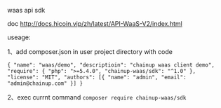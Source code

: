 waas api sdk

doc http://docs.hicoin.vip/zh/latest/API-WaaS-V2/index.html

useage:

1、add composer.json in user project directory with code

`{
    "name": "waas/demo",
    "descriptioin": "chainup waas client demo",
    "require": {
        "php": ">=5.4.0",
        "chainup-waas/sdk": "^1.0"
    },
    "license": "MIT",
    "authors": [{
        "name": "admin",
        "email": "admin@chainup.com"
    }]
}`

2、exec currnt command
`composer require chainup-waas/sdk`
